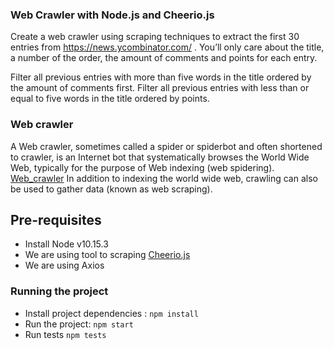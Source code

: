 ### Web Crawler with Node.js and Cheerio.js

Create a web crawler using scraping techniques to extract the first 30 entries from https://news.ycombinator.com/ . You’ll only care about the title, a number of the order, the amount of comments and points for each entry.​

Filter all previous entries with more than five words in the title ordered by the amount of comments first.
Filter all previous entries with less than or equal to five words in the title ordered by points.

### Web crawler
A Web crawler, sometimes called a spider or spiderbot and often shortened to crawler, is an Internet bot that systematically browses the World Wide Web, typically for the purpose of Web indexing (web spidering). [Web_crawler](https://en.wikipedia.org/wiki/Web_crawler)  In addition to indexing the world wide web, crawling can also be used to gather data (known as web scraping).

## Pre-requisites

- Install Node v10.15.3
- We are using tool to scraping  [Cheerio.js](https://cheerio.js.org/)
- We are using Axios 


### Running the project
- Install project dependencies :
``` npm install ```
- Run the project:
``` npm start ```
- Run tests
```npm tests ```




